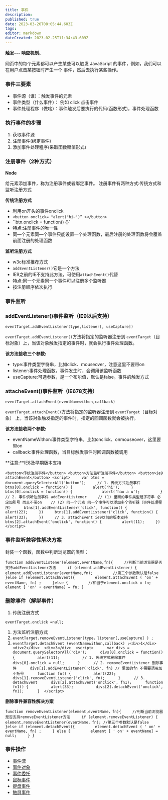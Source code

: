 ```yaml
---
title: 事件
description: 
published: true
date: 2023-03-26T08:05:44.603Z
tags: 
editor: markdown
dateCreated: 2023-02-25T11:34:43.609Z
---
```


**触发--- 响应机制**。

网页中的每个元素都可以产生某些可以触发 JavaScript 的事件，例如，我们可以在用户点击某按钮时产生一个 事件，然后去执行某些操作。

### 事件三要素

* 事件源（谁）：触发事件的元素
* 事件类型（什么事件）： 例如 click 点击事件
* 事件处理程序（做啥）：事件触发后要执行的代码(函数形式)，事件处理函数

### 执行事件的步骤

1. 获取事件源
2. 注册事件(绑定事件)
3. 添加事件处理程序(采取函数赋值形式)

### 注册事件（2种方式）

**Node**

给元素添加事件，称为注册事件或者绑定事件。 注册事件有两种方式:传统方式和监听注册方式

**传统注册方式**

* 利用on开头的事件onclick
* `<button onclick= "alert("hi~')” ></button>`
* ``btn.onclick = function() {}`
* 特点:注册事件的唯一性
* 同—个元素同—个事件只能设置一个处理函数，最后注册的处理函数将会覆盖前面注册的处理函数

**监听注册方式**

* w3c标准推荐方式
* `addEventListener()`它是一个方法
* IE9之前的IE不支持此方法，可使用`attachEvent()`代替
* 特点:同一个元素同一个事件可以注册多个监听器
* 按注册顺序依次执行

### 事件监听

### **addEventListener()事件监听（IE9以后支持）**

`eventTarget.addEventListener(type,listener[, useCapture])`

`eventTarget.addEventListener()`方法将指定的监听器注册到 `eventTarget`（目标对象）上，当该对象触发指定的事件时，就会执行事件处理函数。

**该方法接收三个参数:**

* type:事件类型字符串，比如click、mouseover，注意这里不要带on
* listener:事件处理函数，事件发生时，会调用该监听函数
* useCapture:可选参数，是一个布尔值，默认是false。事件的触发方式

### **attacheEvent()事件监听（IE678支持）**

`eventTarget.attachEvent(eventNamewithon,callback)`

`eventTarget.attachEvent()`方法将指定的监听器注册到 `eventTarget`（目标对象） 上，当该对象触发指定的事件时，指定的回调函数就会被执行。

**该方法接收两个参数:**

* eventNameWithon:事件类型字符串，比如onclick、onmouseover，这里要带on
* callback:事件处理函数，当目标触发事件时回调函数被调用

**注意:**IE8及早期版本支持

`<button>传统注册事件</button> <button>方法监听注册事件</button> <button>ie9 attachEvent</button> <script>     var btns = document.querySelectorAll('button');     // 1. 传统方式注册事件     btns[0].onclick = function() {         alert('hi');     }     btns[0].onclick = function() {             alert('hao a u');         }    // 2. 事件侦听注册事件 addEventListener     // (1) 里面的事件类型是字符串 必定加引号 而且不带on    // (2) 同一个元素 同一个事件可以添加多个侦听器（事件处理程序）     btns[1].addEventListener('click', function() {         alert(22);     })     btns[1].addEventListener('click', function() {             alert(33);     })     // 3. attachEvent ie9以前的版本支持     btns[2].attachEvent('onclick', function() {         alert(11);     }) </script>`

### **事件监听兼容性解决方案**

封装一个函数，函数中判断浏览器的类型：

`function addEventListener(element,eventName,fn){     //判断当前浏览器是否支持addEventListener方法     if (element.addEventListener) {         element.addEventListener(eventName,fn);         //第三个参数默认是false     }else if (element.attachEvent){         element.attachEvent ( 'on' + eventName, fn) ;     }else {         //相当于element.onclick = fn;         element [ 'on' + eventName] = fn; }`

### 删除事件（解绑事件）

1. 传统注册方式

`eventTarget.onclick =null;`

1. 方法监听注册方式
2. `eventTarget.removeEventListener(type，listener[,useCapture] ) ;`
3. `eventTarget.detachEvent (eventNamewithon,callback) ;<div>1</div>  <div>2</div>  <div>3</div>  <script>      var divs = document.querySelectorAll('div');      divs[0].onclick = function() {          alert(11);          // 1. 传统方式删除事件          divs[0].onclick = null;      }      // 2. removeEventListener 删除事件      divs[1].addEventListener('click', fn) // 里面的fn 不需要调用加小括号      function fn() {          alert(22);          divs[1].removeEventListener('click', fn);      }      // 3. detachEvent      divs[2].attachEvent('onclick', fn1);      function fn1() {          alert(33);          divs[2].detachEvent('onclick', fn1);      }  </script>`

**删除事件兼容性解决方案**

`function removeEventListener(element,eventName，fn){     //判断当前浏览器是否支持removeEventListener方法     if (element.removeEventListener) {         element.removeEventListener(eventName，fn); //第三个参数默认是false     }else if (element.detachEvent){         element.detachEvent ( ' on' + eventName, fn) ;     } else {         element [ ' on' + eventName] = null;     } }`


### 事件操作
- [事件流](/JavaScript/event/事件流)
- [事件对象](/JavaScript/event/事件对象)
- [事件委托](/JavaScript/event/事件委托)
- [鼠标事件](/JavaScript/event/鼠标事件)
- [键盘事件](/JavaScript/event/键盘事件)
- [触屏事件](/JavaScript/event/触屏事件)


